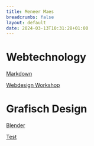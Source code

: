 ```yaml
---
title: Meneer Maes
breadcrumbs: false
layout: default
date: 2024-03-13T10:31:28+01:00
---
```


# Webtechnology

[Markdown](content/markdown/index)

[Webdesign Workshop](https://hannemaes.github.io/webdesignWorkshop/)

# Grafisch Design

[Blender](https://hannemaes.github.io/BlenderWorkshop/)

[Test](content/test/index)
